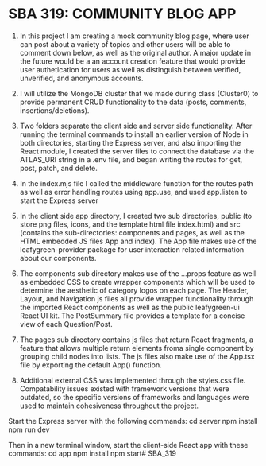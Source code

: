 # SBA 319: COMMUNITY BLOG APP

1. In this project I am creating a mock community blog page, where user can post about a variety of topics and other users will be able to comment down below, as well as the original author. A major update in the future would be a an account creation feature that would provide user authetication for users as well as distinguish between verified, unverified, and anonymous accounts.

2. I will utilize the MongoDB cluster that we made during class (Cluster0) to provide permanent CRUD functionality to the data (posts, comments, insertions/deletions).

3. Two folders separate the client side and server side functionality. After running the terminal commands to install an earlier version of Node in both directories, starting the Express server, and also importing the React module, I created the server files to connect the database via the ATLAS_URI string in a .env file, and began writing the routes for get, post, patch, and delete.

4. In the index.mjs file I called the middleware function for the routes path as well as error handling routes using app.use, and used app.listen to start the Express server

5. In the client side app directory, I created two sub directories, public (to store png files, icons, and the template html file index.html) and src (contains the sub-directories: components and pages, as well as the HTML embedded JS files App and index). The App file makes use of the leafygreen-provider package for user interaction related information about our components.

6. The components sub directory makes use of the ...props feature as well as embedded CSS to create wrapper components which will be used to determine the aesthetic of category logos on each page. The Header, Layout, and Navigation js files all provide wrapper functionality through the imported React components as well as the public leafygreen-ui React UI kit. The PostSummary file provides a template for a concise view of each Question/Post.

7. The pages sub directory contains js files that return React fragments, a feature that allows multiple return elements froma single component by grouping child nodes into lists. The js files also make use of the App.tsx file by exporting the default App() function.

8. Additional external CSS was implemented through the styles.css file. Compatability issues existed with framework versions that were outdated, so the specific versions of frameworks and languages were used to maintain cohesiveness throughout the project.


Start the Express server with the following commands:
cd server
npm install
npm run dev

Then in a new terminal window, start the client-side React app with these commands:
cd app
npm install
npm start# SBA_319
